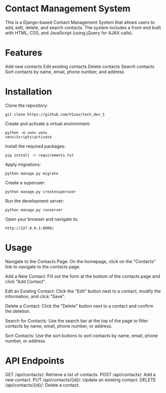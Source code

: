 # Contact Management System
This is a Django-based Contact Management System that allows users to add, edit, delete, and search contacts. The system includes a front-end built with HTML, CSS, and JavaScript (using jQuery for AJAX calls).

# Features
Add new contacts
Edit existing contacts
Delete contacts
Search contacts
Sort contacts by name, email, phone number, and address

# Installation
Clone the repository:
```
git clone https://github.com/V1zav/tech_dev_1
```
Create and activate a virtual environment:
```
python -m venv venv
venv\Scripts\activate
```
Install the required packages:
```
pip install -r requirements.txt
```
Apply migrations:
```
python manage.py migrate
```
Create a superuser:
```
python manage.py createsuperuser
```
Run the development server:
```
python manage.py runserver
```
Open your browser and navigate to:
```
http://127.0.0.1:8000/
```
# Usage
Navigate to the Contacts Page:
On the homepage, click on the "Contacts" link to navigate to the contacts page.

Add a New Contact:
Fill out the form at the bottom of the contacts page and click "Add Contact".

Edit an Existing Contact:
Click the "Edit" button next to a contact, modify the information, and click "Save".

Delete a Contact:
Click the "Delete" button next to a contact and confirm the deletion.

Search for Contacts:
Use the search bar at the top of the page to filter contacts by name, email, phone number, or address.

Sort Contacts:
Use the sort buttons to sort contacts by name, email, phone number, or address.

# API Endpoints
GET /api/contacts/: Retrieve a list of contacts.
POST /api/contacts/: Add a new contact.
PUT /api/contacts/{id}/: Update an existing contact.
DELETE /api/contacts/{id}/: Delete a contact.
